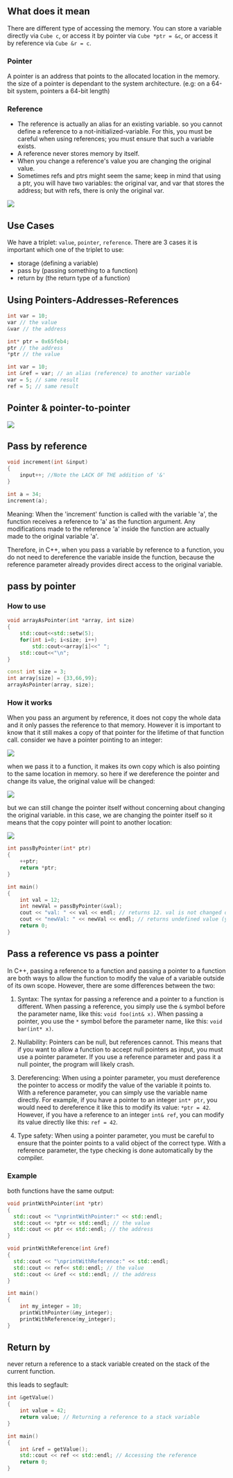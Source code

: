 ## What does it mean

There are different type of accessing the memory. You can store a variable directly via `Cube c`, or access it by pointer via `Cube *ptr = &c`, or access it by reference via `Cube &r = c`.

### Pointer

A pointer is an address that points to the allocated location in the memory. the size of a pointer is dependant to the system architecture. (e.g: on a 64-bit system, pointers a 64-bit length)

### Reference

- The reference is actually an alias for an existing variable. so you cannot define a reference to a not-initialized-variable. For this, you must be careful when using references; you must ensure that such a variable exists.
- A reference never stores memory by itself.
- When you change a reference's value you are changing the original value.
- Sometimes refs and ptrs might seem the same; keep in mind that using a ptr, you will have two variables: the original var, and var that stores the address; but with refs, there is only the original var.

![](https://github.com/davood-dorostkar/CPP/blob/main/images/ptr-ref.PNG)

## Use Cases

We have a triplet: `value`, `pointer`, `reference`. There are 3 cases it is important which one of the triplet to use:

- storage (defining a variable)
- pass by (passing something to a function)
- return by (the return type of a function)

## Using Pointers-Addresses-References

```cpp
int var = 10;
var // the value
&var // the address
```

```cpp
int* ptr = 0x65feb4;
ptr // the address
*ptr // the value
```

```cpp
int var = 10;
int &ref = var; // an alias (reference) to another variable
var = 5; // same result
ref = 5; // same result
```

## Pointer & pointer-to-pointer

![](https://github.com/davood-dorostkar/CPP/blob/main/images/ptr-to-ptr.jpeg)

## Pass by reference

```cpp
void increment(int &input)
{
    input++; //Note the LACK OF THE addition of '&'
}

int a = 34;
increment(a);
```

Meaning: When the 'increment' function is called with the variable 'a', the function receives a reference to 'a' as the function argument. Any modifications made to the reference 'a' inside the function are actually made to the original variable 'a'.

Therefore, in C++, when you pass a variable by reference to a function, you do not need to dereference the variable inside the function, because the reference parameter already provides direct access to the original variable.

## pass by pointer

### How to use

```cpp
void arrayAsPointer(int *array, int size)
{
    std::cout<<std::setw(5);
    for(int i=0; i<size; i++)
        std::cout<<array[i]<<" ";
    std::cout<<"\n";
}

const int size = 3;
int array[size] = {33,66,99};
arrayAsPointer(array, size);
```

### How it works

When you pass an argument by reference, it does not copy the whole data and it only passes the reference to that memory. However it is important to know that it still makes a copy of that pointer for the lifetime of that function call. consider we have a pointer pointing to an integer:

![](https://github.com/davood-dorostkar/CPP/blob/main/images/pass-by-pointer1.png)

when we pass it to a function, it makes its own copy which is also pointing to the same location in memory. so here if we dereference the pointer and change its value, the original value will be changed:

![](https://github.com/davood-dorostkar/CPP/blob/main/images/pass-by-pointer2.png)

but we can still change the pointer itself without concerning about changing the original variable. in this case, we are changing the pointer itself so it means that the copy pointer will point to another location:

![](https://github.com/davood-dorostkar/CPP/blob/main/images/pass-by-pointer3.png)

```cpp
int passByPointer(int* ptr)
{
    ++ptr;
    return *ptr;
}

int main()
{
    int val = 12;
    int newVal = passByPointer(&val);
    cout << "val: " << val << endl; // returns 12. val is not changed despite that we are changing the argument of the function in it
    cout << "newVal: " << newVal << endl; // returns undefined value (you can also decide to point to an specific location
    return 0;
}
```

## Pass a reference vs pass a pointer

In C++, passing a reference to a function and passing a pointer to a function are both ways to allow the function to modify the value of a variable outside of its own scope. However, there are some differences between the two:

1. Syntax: The syntax for passing a reference and a pointer to a function is different. When passing a reference, you simply use the `&` symbol before the parameter name, like this: `void foo(int& x)`. When passing a pointer, you use the `*` symbol before the parameter name, like this: `void bar(int* x)`.

2. Nullability: Pointers can be null, but references cannot. This means that if you want to allow a function to accept null pointers as input, you must use a pointer parameter. If you use a reference parameter and pass it a null pointer, the program will likely crash.

3. Dereferencing: When using a pointer parameter, you must dereference the pointer to access or modify the value of the variable it points to. With a reference parameter, you can simply use the variable name directly. For example, if you have a pointer to an integer `int* ptr`, you would need to dereference it like this to modify its value: `*ptr = 42`. However, if you have a reference to an integer `int& ref`, you can modify its value directly like this: `ref = 42`.

4. Type safety: When using a pointer parameter, you must be careful to ensure that the pointer points to a valid object of the correct type. With a reference parameter, the type checking is done automatically by the compiler.

### Example

both functions have the same output:

```cpp
void printWithPointer(int *ptr)
{
  std::cout << "\nprintWithPointer:" << std::endl;
  std::cout << *ptr << std::endl; // the value
  std::cout << ptr << std::endl; // the address
}
```

```cpp
void printWithReference(int &ref)
{
  std::cout << "\nprintWithReference:" << std::endl;
  std::cout << ref<< std::endl; // the value
  std::cout << &ref << std::endl; // the address
}
```

```cpp
int main()
{
    int my_integer = 10;
    printWithPointer(&my_integer);
    printWithReference(my_integer);
}
```
## Return by
never return a reference to a stack variable created on the stack of the current function. 

this leads to segfault:

```cpp
int &getValue()
{
    int value = 42;
    return value; // Returning a reference to a stack variable
}

int main()
{
    int &ref = getValue();
    std::cout << ref << std::endl; // Accessing the reference
    return 0;
}
```

